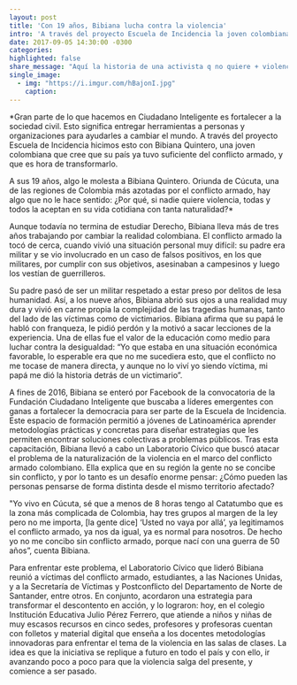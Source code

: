 ```yaml
---
layout: post
title: 'Con 19 años, Bibiana lucha contra la violencia'
intro: 'A través del proyecto Escuela de Incidencia la joven colombiana Bibiana Quintero adquirió herramientas para terminar con la violencia en Cúcuta y su país.'
date: 2017-09-05 14:30:00 -0300
categories:
highlighted: false
share_message: "Aquí la historia de una activista q no quiere + violencia en Colombia (via @ciudadanoi)"
single_image:
  - img: "https://i.imgur.com/hBajonI.jpg"
    caption:
---
```


*Gran parte de lo que hacemos en Ciudadano Inteligente es fortalecer a la sociedad civil. Esto significa entregar herramientas a personas y organizaciones para ayudarles a cambiar el mundo. A través del proyecto Escuela de Incidencia hicimos esto con Bibiana Quintero, una joven colombiana que cree que su país ya tuvo suficiente del conflicto armado, y que es hora de transformarlo. 

A sus 19 años, algo le molesta a Bibiana Quintero. Oriunda de Cúcuta, una de las regiones de Colombia más azotadas por el conflicto armado, hay algo que no le hace sentido: ¿Por qué, si nadie quiere violencia, todas y todos la aceptan en su vida cotidiana con tanta naturalidad?* 


Aunque todavía no termina de estudiar Derecho, Bibiana lleva más de tres años trabajando por cambiar la realidad colombiana. El conflicto armado la tocó de cerca, cuando vivió una situación personal muy difícil: su padre era militar y se vio involucrado en un caso de falsos positivos, en los que militares, por cumplir con sus objetivos, asesinaban a campesinos y luego los vestían de guerrilleros. 

Su padre pasó de ser un militar respetado a estar preso por delitos de lesa humanidad. Así, a los nueve años, Bibiana abrió sus ojos a una realidad muy dura y vivió en carne propia la complejidad de las tragedias humanas, tanto del lado de las víctimas como de victimarios. Bibiana afirma que su papá le habló con franqueza, le pidió perdón y la motivó a sacar lecciones de la experiencia. Una de ellas fue el valor de la educación como medio para luchar contra la desigualdad: “Yo que estaba en una situación económica favorable, lo esperable era que no me sucediera esto, que el conflicto no me tocase de manera directa, y aunque no lo viví yo siendo víctima, mi papá me dió la historia detrás de un victimario”. 

A fines de 2016, Bibiana se enteró por Facebook de la convocatoria de la Fundación Ciudadano Inteligente que buscaba a líderes emergentes con ganas a fortalecer la democracia para ser parte de la Escuela de Incidencia. Este espacio de formación permitió a jóvenes de Latinoamérica aprender metodologías prácticas y concretas para diseñar estrategias que les permiten encontrar soluciones colectivas a problemas públicos. Tras esta capacitación, Bibiana llevó a cabo un Laboratorio Cívico que buscó atacar el problema de la naturalización de la violencia en el marco del conflicto armado colombiano. Ella explica que en su región la gente no se concibe sin conflicto, y por lo tanto es un desafío enorme pensar: ¿Cómo pueden las personas pensarse de forma distinta desde el mismo territorio afectado? 

"Yo vivo en Cúcuta, sé que a menos de 8 horas tengo al Catatumbo que es la zona más complicada de Colombia, hay tres grupos al margen de la ley pero no me importa, [la gente dice] ‘Usted no vaya por allá’, ya legitimamos el conflicto armado, ya nos da igual, ya es normal para nosotros. De hecho yo no me concibo sin conflicto armado, porque nací con una guerra de 50 años”, cuenta Bibiana.

Para enfrentar este problema, el Laboratorio Cívico que lideró Bibiana reunió a víctimas del conflicto armado, estudiantes, a las Naciones Unidas, y a la Secretaría de Víctimas y Postconflicto del Departamento de Norte de Santander, entre otros. En conjunto, acordaron una estrategia para transformar el descontento en acción, y lo lograron: hoy, en el colegio Institución Educativa Julio Pérez Ferrero, que atiende a niños y niñas de muy escasos recursos en cinco sedes, profesores y profesoras cuentan con folletos y material digital que enseña a los docentes metodologías innovadoras para enfrentar el tema de la violencia en las salas de clases. La idea es que la iniciativa se replique a futuro en todo el país y con ello, ir avanzando poco a poco para que la violencia salga del presente, y comience a ser pasado. 
